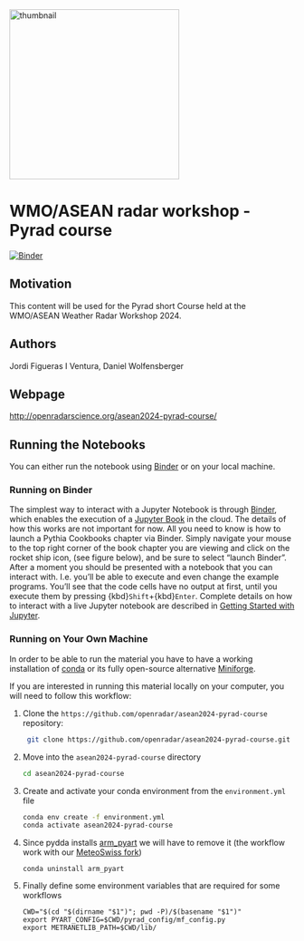 <img src="https://www.repapress.ch/media/solwin/ultimateportfolio/portfolio/image/r/e/repapress-absturzsicherung-wetterstation-owarna_00.png" alt="thumbnail" width="300"/>

# WMO/ASEAN radar workshop - Pyrad course

[![Binder](http://binder.projectpythia.org/badge_logo.svg)](http://binder.projectpythia.org/v2/gh/openradar/asean2024-pyrad-course/main)


## Motivation

This content will be used for the Pyrad short Course held at the WMO/ASEAN Weather Radar Workshop 2024.

## Authors

Jordi Figueras I Ventura, Daniel Wolfensberger

## Webpage

http://openradarscience.org/asean2024-pyrad-course/


## Running the Notebooks

You can either run the notebook using [Binder](https://mybinder.org/) or on your local machine.

### Running on Binder

The simplest way to interact with a Jupyter Notebook is through
[Binder](https://mybinder.org/), which enables the execution of a
[Jupyter Book](https://jupyterbook.org) in the cloud. The details of how this works are not
important for now. All you need to know is how to launch a Pythia
Cookbooks chapter via Binder. Simply navigate your mouse to
the top right corner of the book chapter you are viewing and click
on the rocket ship icon, (see figure below), and be sure to select
“launch Binder”. After a moment you should be presented with a
notebook that you can interact with. I.e. you’ll be able to execute
and even change the example programs. You’ll see that the code cells
have no output at first, until you execute them by pressing
{kbd}`Shift`\+{kbd}`Enter`. Complete details on how to interact with
a live Jupyter notebook are described in [Getting Started with
Jupyter](https://foundations.projectpythia.org/foundations/getting-started-jupyter.html).

### Running on Your Own Machine

In order to be able to run the material you have to have a working installation of
[conda](https://docs.conda.io/projects/conda/en/stable/user-guide/install/index.html) or
its fully open-source alternative [Miniforge](https://github.com/conda-forge/miniforge).

If you are interested in running this material locally on your computer, you will need to follow this workflow:

1. Clone the `https://github.com/openradar/asean2024-pyrad-course` repository:

   ```bash
    git clone https://github.com/openradar/asean2024-pyrad-course.git
   ```

1. Move into the `asean2024-pyrad-course` directory
   ```bash
   cd asean2024-pyrad-course
   ```
1. Create and activate your conda environment from the `environment.yml` file
   ```bash
   conda env create -f environment.yml
   conda activate asean2024-pyrad-course
   ```
1. Since pydda installs [arm_pyart](https://github.com/ARM-DOE/pyart) we will have to remove it (the workflow work with our [MeteoSwiss fork](https://github.com/MeteoSwiss/pyart))
   ```
   conda uninstall arm_pyart
   ```
1. Finally define some environment variables that are required for some workflows
   ```
   CWD="$(cd "$(dirname "$1")"; pwd -P)/$(basename "$1")"
   export PYART_CONFIG=$CWD/pyrad_config/mf_config.py
   export METRANETLIB_PATH=$CWD/lib/
   ```
